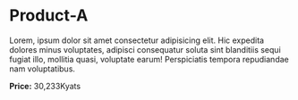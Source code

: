 # Product-A

Lorem, ipsum dolor sit amet consectetur adipisicing elit. Hic expedita dolores minus voluptates, adipisci consequatur soluta sint blanditiis sequi fugiat illo, mollitia quasi, voluptate earum! Perspiciatis tempora repudiandae nam voluptatibus.

**Price:** 30,233Kyats
